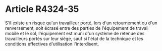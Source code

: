 # Article R4324-35

  
S'il existe un risque qu'un travailleur porté, lors d'un retournement ou d'un renversement, soit écrasé entre des parties de l'équipement de travail mobile et le sol, l'équipement est muni d'un système de retenue des travailleurs portés sur leur siège, sauf si l'état de la technique et les conditions effectives d'utilisation l'interdisent.